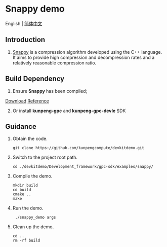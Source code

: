 # **Snappy demo**

English | [简体中文](README.md)

## Introduction

1. [Snappy](https://github.com/kunpengcompute/snappy)
   is a compression algorithm developed using the C++ language. It aims to provide high compression and decompression rates and a relatively reasonable compression ratio.

## Build Dependency
1. Ensure **Snappy** has been compiled;

[Download](https://github.com/kunpengcompute/snappy)
[Reference](https://github.com/kunpengcompute/snappy)

2. Or install **kunpeng-gpc** and **kunpeng-gpc-devle** SDK

## Guidance

1. Obtain the code.

   ```shell
   git clone https://github.com/kunpengcompute/devkitdemo.git
   ```

2. Switch to the project root path.

   ```shell
   cd ./devkitdemo/Development_framework/gpc-sdk/examples/snappy/
   ```

3. Compile the demo.

   ```shell
   mkdir build
   cd build
   cmake ..
   make
   ```

4. Run the demo.

   ```shell
    ./snappy_demo args
   ```

5. Clean up the demo.

   ```shell
   cd ..
   rm -rf build
   ```
